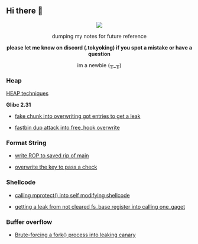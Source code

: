 ## Hi there 👋



<p align='center'>
<img src="http://uploads.disquscdn.com/images/b92b3b9c5f8886cf358a0e700dab6054f37bbc5868900f17160aa41677cbc9fe.gif">
</p>

<p align='center'>
dumping my notes for future reference
</p>
<p align='center'>
<b>please let me know on discord (.tokyoking) if you spot a mistake or have a question</b>
</p>
<p align='center'>
  im a newbie (╥_╥)
</p>

### Heap

[HEAP techniques](../../../../../tokyoking/ctf/tree/main/heap/)

**Glibc 2.31**

- [fake chunk into overwriting got entries to get a leak](../../../../../tokyoking/ctf/tree/main/heap/tcache/BACKDOOR23/Konsolidator)

- [fastbin dup attack into free_hook overwrite](../../../../../tokyoking/ctf/tree/main/heap/otherbins/JUSTCTF22/pwn_notes/)


### Format String

- [write ROP to saved rip of main](../../../../../tokyoking/ctf/tree/main/format_string/BACKDOOR23/Baby_formatter)

- [overwrite the key to pass a check](../../../../../tokyoking/ctf/tree/main/format_string/BlueHensCTF24/)

### Shellcode

- [calling mprotect() into self modifying shellcode](../../../../../tokyoking/ctf/tree/main/shellcode/HKCERTCTF24/shellcode_runner3/)

- [getting a leak from not cleared fs_base register into calling one_gaget](../../../../../tokyoking/ctf/tree/main/shellcode/HKCERTCTF24/shellcode_runner3(revenge)/)

### Buffer overflow

- [Brute-forcing a fork() process into leaking canary](../../../../../tokyoking/ctf/tree/main/buffer_overflow/UTCCTF24)

